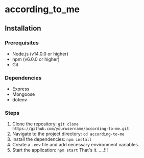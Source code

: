 # according_to_me
## Installation

### Prerequisites
- Node.js (v14.0.0 or higher)
- npm (v6.0.0 or higher)
- Git

### Dependencies
- Express
- Mongoose
- dotenv

### Steps
1. Clone the repository: `git clone https://github.com/yourusername/according-to-me.git`
2. Navigate to the project directory: `cd according-to-me`
3. Install the dependencies: `npm install`
4. Create a `.env` file and add necessary environment variables.
5. Start the application: `npm start`
That's it.
....!!!

